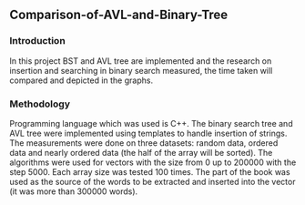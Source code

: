 ## Comparison-of-AVL-and-Binary-Tree

### Introduction
In this project BST and AVL tree are implemented and the research on insertion and searching in binary search measured, the time taken will compared and depicted in the graphs.

### Methodology
Programming language which was used is C++. The binary search tree and AVL tree were implemented using templates to handle insertion of strings. The measurements were done on three datasets: random data, ordered data and nearly ordered data (the half of the array will be sorted). The algorithms were used for vectors with the size from 0 up to 200000 with the step 5000. Each array size was tested 100 times. The part of the book was used as the source of the words to be extracted and inserted into the vector (it was more than 300000 words).


